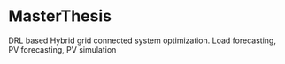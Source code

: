 # MasterThesis
DRL based Hybrid grid connected system optimization. Load forecasting, PV forecasting, PV simulation
